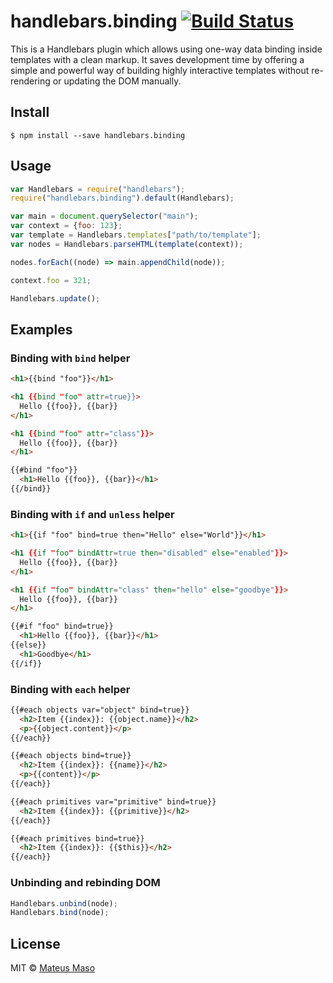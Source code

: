 handlebars.binding [![Build Status](https://travis-ci.org/mateusmaso/handlebars.binding.svg?branch=master)](https://travis-ci.org/mateusmaso/handlebars.binding)
==================

This is a Handlebars plugin which allows using one-way data binding inside templates with a clean markup. It saves development time by offering a simple and powerful way of building highly interactive templates without re-rendering or updating the DOM manually.

## Install

```
$ npm install --save handlebars.binding
```

## Usage

```javascript
var Handlebars = require("handlebars");
require("handlebars.binding").default(Handlebars);

var main = document.querySelector("main");
var context = {foo: 123};
var template = Handlebars.templates["path/to/template"];
var nodes = Handlebars.parseHTML(template(context));

nodes.forEach((node) => main.appendChild(node));

context.foo = 321;

Handlebars.update();
```

## Examples

### Binding with ```bind``` helper

```html
<h1>{{bind "foo"}}</h1>

<h1 {{bind "foo" attr=true}}>
  Hello {{foo}}, {{bar}}
</h1>

<h1 {{bind "foo" attr="class"}}>
  Hello {{foo}}, {{bar}}
</h1>

{{#bind "foo"}}
  <h1>Hello {{foo}}, {{bar}}</h1>
{{/bind}}
```

### Binding with ```if``` and ```unless``` helper

```html
<h1>{{if "foo" bind=true then="Hello" else="World"}}</h1>

<h1 {{if "foo" bindAttr=true then="disabled" else="enabled"}}>
  Hello {{foo}}, {{bar}}
</h1>

<h1 {{if "foo" bindAttr="class" then="hello" else="goodbye"}}>
  Hello {{foo}}, {{bar}}
</h1>

{{#if "foo" bind=true}}
  <h1>Hello {{foo}}, {{bar}}</h1>
{{else}}
  <h1>Goodbye</h1>
{{/if}}
```

### Binding with ```each``` helper

```html
{{#each objects var="object" bind=true}}
  <h2>Item {{index}}: {{object.name}}</h2>
  <p>{{object.content}}</p>
{{/each}}

{{#each objects bind=true}}
  <h2>Item {{index}}: {{name}}</h2>
  <p>{{content}}</p>
{{/each}}

{{#each primitives var="primitive" bind=true}}
  <h2>Item {{index}}: {{primitive}}</h2>
{{/each}}

{{#each primitives bind=true}}
  <h2>Item {{index}}: {{$this}}</h2>
{{/each}}
```

### Unbinding and rebinding DOM

```javascript
Handlebars.unbind(node);
Handlebars.bind(node);
```

## License

MIT © [Mateus Maso](http://www.mateusmaso.com)
